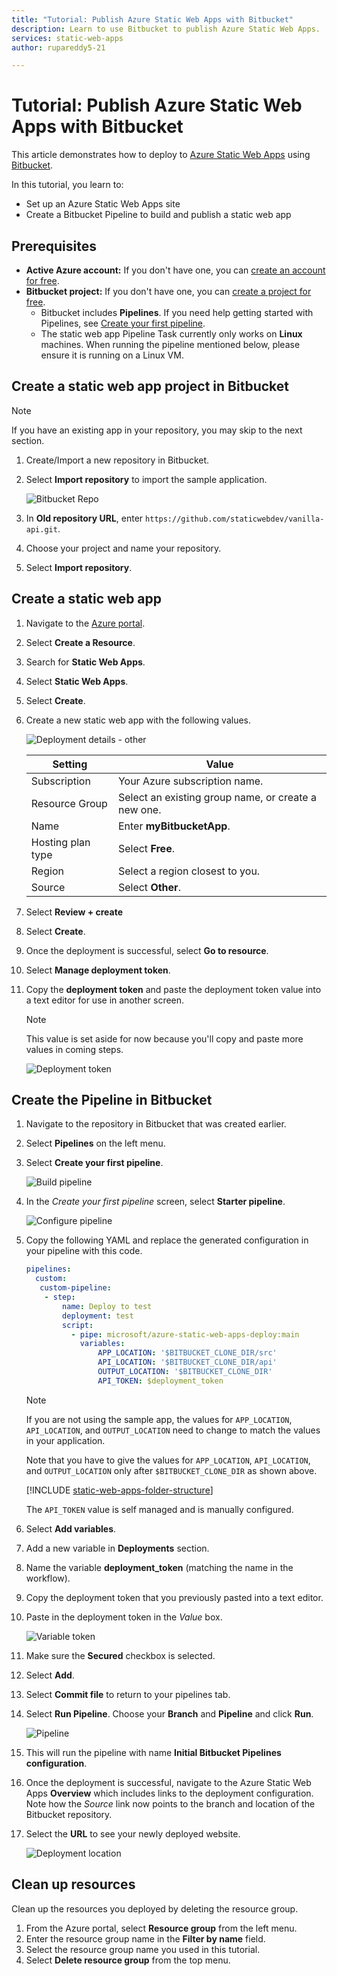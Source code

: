 ```yaml
---
title: "Tutorial: Publish Azure Static Web Apps with Bitbucket"
description: Learn to use Bitbucket to publish Azure Static Web Apps.
services: static-web-apps
author: rupareddy5-21

---
```


# Tutorial: Publish Azure Static Web Apps with Bitbucket

This article demonstrates how to deploy to [Azure Static Web Apps](./overview.md) using [Bitbucket](https://bitbucket.org/).

In this tutorial, you learn to:

- Set up an Azure Static Web Apps site
- Create a Bitbucket Pipeline to build and publish a static web app

## Prerequisites

- **Active Azure account:** If you don't have one, you can [create an account for free](https://azure.microsoft.com/free/).
- **Bitbucket project:** If you don't have one, you can [create a project for free](https://confluence.atlassian.com/bitbucketserver/creating-projects-776639848.html).
  - Bitbucket includes **Pipelines**. If you need help getting started with Pipelines, see [Create your first pipeline](https://support.atlassian.com/bitbucket-cloud/docs/get-started-with-bitbucket-pipelines/).
  - The static web app Pipeline Task currently only works on **Linux** machines. When running the pipeline mentioned below, please ensure it is running on a Linux VM.

## Create a static web app project in Bitbucket

  > [!NOTE]
  > If you have an existing app in your repository, you may skip to the next section.

1. Create/Import a new repository in Bitbucket.

1. Select **Import repository** to import the sample application.
  
    ![Bitbucket Repo](media/publish-bitbucket/bitbucket-repo.png) 

1. In **Old repository URL**, enter `https://github.com/staticwebdev/vanilla-api.git`.

1. Choose your project and name your repository.

1. Select **Import repository**.

## Create a static web app

1. Navigate to the [Azure portal](https://portal.azure.com).

1. Select **Create a Resource**.

1. Search for **Static Web Apps**.

1. Select **Static Web Apps**.

1. Select **Create**.

1. Create a new static web app with the following values.

    ![Deployment details - other](media/publish-bitbucket/azure-portal-static-web-apps-bitbucket.png)

    | Setting | Value |
    |---|---|
    | Subscription | Your Azure subscription name. |
    | Resource Group | Select an existing group name, or create a new one. |
    | Name | Enter **myBitbucketApp**. |
    | Hosting plan type | Select **Free**. |
    | Region | Select a region closest to you. |
    | Source | Select **Other**. |

1. Select **Review + create**

1. Select **Create**.

1. Once the deployment is successful, select **Go to resource**.

1. Select **Manage deployment token**.

1. Copy the **deployment token** and paste the deployment token value into a text editor for use in another screen.

    > [!NOTE]
    > This value is set aside for now because you'll copy and paste more values in coming steps.

    ![Deployment token](media/publish-bitbucket/deployment-token.png)

## Create the Pipeline in Bitbucket

1. Navigate to the repository in Bitbucket that was created earlier.

2. Select **Pipelines** on the left menu.

3. Select **Create your first pipeline**.

    ![Build pipeline](media/publish-bitbucket/select-pipeline.png)

4. In the *Create your first pipeline* screen, select **Starter pipeline**.

    ![Configure pipeline](media/publish-bitbucket/starter-pipeline.png)

5. Copy the following YAML and replace the generated configuration in your pipeline with this code.

    ```yaml
    pipelines:
      custom:
       custom-pipeline:
        - step: 
            name: Deploy to test
            deployment: test
            script:
              - pipe: microsoft/azure-static-web-apps-deploy:main
                variables:
                    APP_LOCATION: '$BITBUCKET_CLONE_DIR/src'
                    API_LOCATION: '$BITBUCKET_CLONE_DIR/api'
                    OUTPUT_LOCATION: '$BITBUCKET_CLONE_DIR'
                    API_TOKEN: $deployment_token
    ```

    > [!NOTE]
    > If you are not using the sample app, the values for `APP_LOCATION`, `API_LOCATION`, and `OUTPUT_LOCATION` need  to change to match the values in your application.
    > 
    > Note that you have to give the values for `APP_LOCATION`, `API_LOCATION`, and `OUTPUT_LOCATION` only after `$BITBUCKET_CLONE_DIR` as shown above.

    [!INCLUDE [static-web-apps-folder-structure](../../blob/main/includes/static-web-apps-folder-structure.md)]

    The `API_TOKEN` value is self managed and is manually configured.

6. Select **Add variables**.

7. Add a new variable in **Deployments** section.

8. Name the variable **deployment_token** (matching the name in the workflow).

9. Copy the deployment token that you previously pasted into a text editor.

10. Paste in the deployment token in the _Value_ box.

    ![Variable token](media/publish-bitbucket/variable-token2.png)

11. Make sure the **Secured** checkbox is selected.

12. Select **Add**.

13. Select **Commit file** to return to your pipelines tab.

14. Select **Run Pipeline**. Choose your **Branch** and **Pipeline** and click **Run**.

    ![Pipeline](media/publish-bitbucket/run-pipeline.png)

15. This will run the pipeline with name **Initial Bitbucket Pipelines configuration**.

16. Once the deployment is successful, navigate to the Azure Static Web Apps **Overview** which includes links to the deployment configuration. Note how the _Source_ link now points to the branch and location of the Bitbucket repository.

17. Select the **URL** to see your newly deployed website.

    ![Deployment location](media/publish-bitbucket/deployment-location.png)

## Clean up resources

Clean up the resources you deployed by deleting the resource group.

1. From the Azure portal, select **Resource group** from the left menu.
2. Enter the resource group name in the **Filter by name** field.
3. Select the resource group name you used in this tutorial.
4. Select **Delete resource group** from the top menu.


